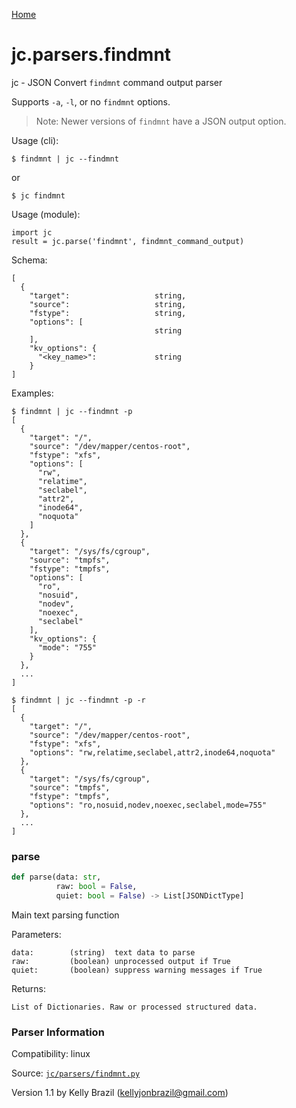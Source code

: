 [Home](https://kellyjonbrazil.github.io/jc/)
<a id="jc.parsers.findmnt"></a>

# jc.parsers.findmnt

jc - JSON Convert `findmnt` command output parser

Supports `-a`, `-l`, or no `findmnt` options.

> Note: Newer versions of `findmnt` have a JSON output option.

Usage (cli):

    $ findmnt | jc --findmnt

or

    $ jc findmnt

Usage (module):

    import jc
    result = jc.parse('findmnt', findmnt_command_output)

Schema:

    [
      {
        "target":                   string,
        "source":                   string,
        "fstype":                   string,
        "options": [
                                    string
        ],
        "kv_options": {
          "<key_name>":             string
        }
    ]

Examples:

    $ findmnt | jc --findmnt -p
    [
      {
        "target": "/",
        "source": "/dev/mapper/centos-root",
        "fstype": "xfs",
        "options": [
          "rw",
          "relatime",
          "seclabel",
          "attr2",
          "inode64",
          "noquota"
        ]
      },
      {
        "target": "/sys/fs/cgroup",
        "source": "tmpfs",
        "fstype": "tmpfs",
        "options": [
          "ro",
          "nosuid",
          "nodev",
          "noexec",
          "seclabel"
        ],
        "kv_options": {
          "mode": "755"
        }
      },
      ...
    ]

    $ findmnt | jc --findmnt -p -r
    [
      {
        "target": "/",
        "source": "/dev/mapper/centos-root",
        "fstype": "xfs",
        "options": "rw,relatime,seclabel,attr2,inode64,noquota"
      },
      {
        "target": "/sys/fs/cgroup",
        "source": "tmpfs",
        "fstype": "tmpfs",
        "options": "ro,nosuid,nodev,noexec,seclabel,mode=755"
      },
      ...
    ]

<a id="jc.parsers.findmnt.parse"></a>

### parse

```python
def parse(data: str,
          raw: bool = False,
          quiet: bool = False) -> List[JSONDictType]
```

Main text parsing function

Parameters:

    data:        (string)  text data to parse
    raw:         (boolean) unprocessed output if True
    quiet:       (boolean) suppress warning messages if True

Returns:

    List of Dictionaries. Raw or processed structured data.

### Parser Information
Compatibility:  linux

Source: [`jc/parsers/findmnt.py`](https://github.com/kellyjonbrazil/jc/blob/master/jc/parsers/findmnt.py)

Version 1.1 by Kelly Brazil (kellyjonbrazil@gmail.com)
